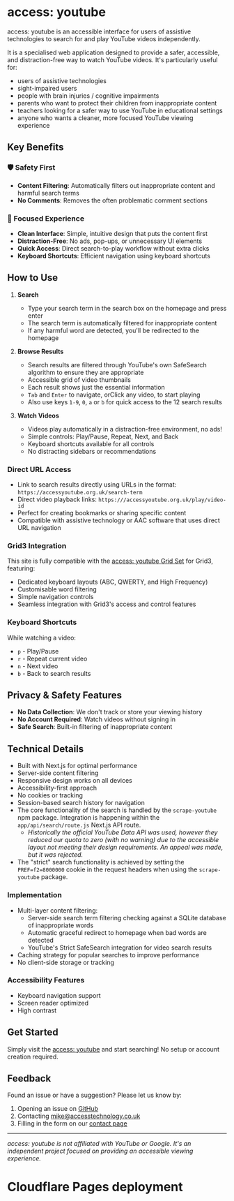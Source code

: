# access: youtube

access: youtube is an accessible interface for users of assistive technologies to search for and play YouTube videos independently.

It is a specialised web application designed to provide a safer, accessible, and distraction-free way to watch YouTube videos. It's particularly useful for:

- users of assistive technologies
- sight-impaired users
- people with brain injuries / cognitive impairments
- parents who want to protect their children from inappropriate content
- teachers looking for a safer way to use YouTube in educational settings
- anyone who wants a cleaner, more focused YouTube viewing experience

## Key Benefits

### 🛡️ Safety First

- **Content Filtering**: Automatically filters out inappropriate content and harmful search terms
- **No Comments**: Removes the often problematic comment sections

### 🎯 Focused Experience

- **Clean Interface**: Simple, intuitive design that puts the content first
- **Distraction-Free**: No ads, pop-ups, or unnecessary UI elements
- **Quick Access**: Direct search-to-play workflow without extra clicks
- **Keyboard Shortcuts**: Efficient navigation using keyboard shortcuts

## How to Use

1. **Search**

   - Type your search term in the search box on the homepage and press enter
   - The search term is automatically filtered for inappropriate content
   - If any harmful word are detected, you'll be redirected to the homepage

2. **Browse Results**

   - Search results are filtered through YouTube's own SafeSearch algorithm to ensure they are appropriate
   - Accessible grid of video thumbnails
   - Each result shows just the essential information
   - `Tab` and `Enter` to navigate, orClick any video, to start playing
   - Also use keys `1-9`, `0`, `a` or `b` for quick access to the 12 search results

3. **Watch Videos**
   - Videos play automatically in a distraction-free environment, no ads!
   - Simple controls: Play/Pause, Repeat, Next, and Back
   - Keyboard shortcuts available for all controls
   - No distracting sidebars or recommendations

### Direct URL Access

- Link to search results directly using URLs in the format: `https://accessyoutube.org.uk/search-term`
- Direct video playback links: `https:///accessyoutube.org.uk/play/video-id`
- Perfect for creating bookmarks or sharing specific content
- Compatible with assistive technology or AAC software that uses direct URL navigation

### Grid3 Integration

This site is fully compatible with the [access: youtube Grid Set](https://grids.sensorysoftware.com/en/sensory-software/ea70325b-6368-4da6-b5e9-7d291f67cb68) for Grid3, featuring:

- Dedicated keyboard layouts (ABC, QWERTY, and High Frequency)
- Customisable word filtering
- Simple navigation controls
- Seamless integration with Grid3's access and control features

### Keyboard Shortcuts

While watching a video:

- `p` - Play/Pause
- `r` - Repeat current video
- `n` - Next video
- `b` - Back to search results

## Privacy & Safety Features

- **No Data Collection**: We don't track or store your viewing history
- **No Account Required**: Watch videos without signing in
- **Safe Search**: Built-in filtering of inappropriate content

## Technical Details

- Built with Next.js for optimal performance
- Server-side content filtering
- Responsive design works on all devices
- Accessibility-first approach
- No cookies or tracking
- Session-based search history for navigation
- The core functionality of the search is handled by the `scrape-youtube` npm package. Integration is happening within the `app/api/search/route.js` Next.js API route.
  - *Historically the official YouTube Data API was used, however they reduced our quota to zero (with no warning) due to the accessible layout not meeting their design requirements. An appeal was made, but it was rejected.*
- The "strict" search functionality is achieved by setting the `PREF=f2=8000000` cookie in the request headers when using the `scrape-youtube` package.

### Implementation

- Multi-layer content filtering:
  - Server-side search term filtering checking against a SQLite database of inappropriate words
  - Automatic graceful redirect to homepage when bad words are detected
  - YouTube's Strict SafeSearch integration for video search results
- Caching strategy for popular searches to improve performance
- No client-side storage or tracking

### Accessibility Features

- Keyboard navigation support
- Screen reader optimized
- High contrast

## Get Started

Simply visit the [access: youtube](https://accessyoutube.org.uk) and start searching! No setup or account creation required.

## Feedback

Found an issue or have a suggestion? Please let us know by:

1. Opening an issue on [GitHub](https://github.com/accesstechnology-mike/access-youtube)
2. Contacting [mike@accesstechnology.co.uk](mailto:mike@accesstechnology.co.uk)
3. Filling in the form on our [contact page](https://accesstechnology.co.uk/contact)

---

_access: youtube is not affiliated with YouTube or Google. It's an independent project focused on providing an accessible viewing experience._
# Cloudflare Pages deployment
